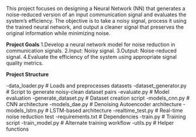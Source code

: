 This project focuses on designing a Neural Network (NN) that generates a noise-reduced version of an input communication signal and evaluates the system’s efficiency.
The objective is to take a noisy signal, process it using the trained neural network, and output a cleaner signal that preserves the original information while minimizing noise.


**Project Goals**
1.Develop a neural network model for noise reduction in communication signals.
2.Input: Noisy signal.
3.Output: Noise-reduced signal.
4.Evaluate the efficiency of the system using appropriate signal quality metrics.


**Project Structure**

-data_loader.py           # Loads and preprocesses datasets
-dataset_generator.py     # Script to generate noisy-clean dataset pairs
-evaluate.py              # Model evaluation
-generate_dataset.py      # Dataset creation script
-models_cnn.py            # CNN architecture
-models_dae.py            # Denoising Autoencoder architecture
-models_lstm.py           # LSTM-based architecture
-realtime_test.py         # Real-time noise reduction test
-requirements.txt         # Dependencies
-train.py                 # Training script
-train_model.py           # Alternate training workflow
-utils.py                 # Helper functions
